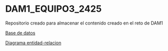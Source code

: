 # DAM1_EQUIPO3_2425
Repositorio creado para almacenar el contenido creado en el reto de DAM1

[Base de datos](https://github.com/MiguelIGP23/DAM1_EQUIPO3_2425/blob/30-basedatosfinal/equipo3/Bases%20de%20Datos/basedatosimagen.PNG)


[Diagrama entidad-relacion](https://github.com/MiguelIGP23/DAM1_EQUIPO3_2425/blob/30-basedatosfinal/equipo3/Bases%20de%20Datos/ImagenE-R.PNG)
